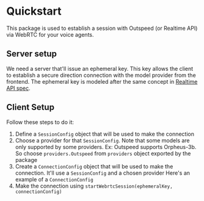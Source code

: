 # Quickstart

This package is used to establish a session with Outspeed (or Realtime API) via WebRTC for your voice agents.

## Server setup

We need a server that'll issue an ephemeral key. This key allows the client to establish a secure direction connection with the model provider
from the frontend. The ephemeral key is modeled after the same concept in [Realtime API spec](https://platform.openai.com/docs/guides/realtime#creating-an-ephemeral-token).


## Client Setup

Follow these steps to do it:
1. Define a `SessionConfig` object that will be used to make the connection
2. Choose a provider for that `SessionConfig`. Note that some models are only supported by some providers.
    Ex: Outspeed supports Orpheus-3b. So choose `providers.Outspeed` from `providers` object exported by the package
3. Create a `ConnectionConfig` object that will be used to make the connection. It'll use a `SessionConfig` and a chosen provider
Here's an example of a `ConnectionConfig`
4. Make the connection using `startWebrtcSession(ephemeralKey, connectionConfig)`